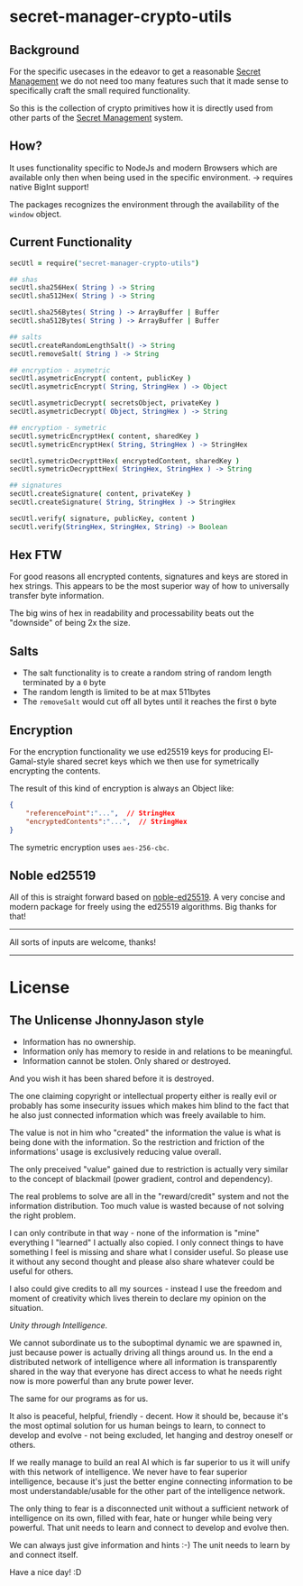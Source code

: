 # secret-manager-crypto-utils 

## Background
For the specific usecases in the edeavor to get a reasonable [Secret Management](https://hackmd.io/PZjpRfzPSBCqS-8K54x2jA) we do not need too many features such that it made sense to specifically craft the small required functionality.

So this is the collection of crypto primitives how it is directly used from other parts of the [Secret Management](https://hackmd.io/PZjpRfzPSBCqS-8K54x2jA?view) system.

## How?
It uses functionality specific to NodeJs and modern Browsers which are available only then when being used in the specific environment. -> requires native BigInt support!

The packages recognizes the environment through the availability of the `window` object.

Current Functionality
---------------------

```coffeescript
secUtl = require("secret-manager-crypto-utils")

## shas
secUtl.sha256Hex( String ) -> String
secUtl.sha512Hex( String ) -> String

secUtl.sha256Bytes( String ) -> ArrayBuffer | Buffer
secUtl.sha512Bytes( String ) -> ArrayBuffer | Buffer

## salts
secUtl.createRandomLengthSalt() -> String
secUtl.removeSalt( String ) -> String

## encryption - asymetric
secUtl.asymetricEncrypt( content, publicKey )
secUtl.asymetricEncrypt( String, StringHex ) -> Object

secUtl.asymetricDecrypt( secretsObject, privateKey )
secUtl.asymetricDecrypt( Object, StringHex ) -> String

## encryption - symetric
secUtl.symetricEncryptHex( content, sharedKey )
secUtl.symetricEncryptHex( String, StringHex ) -> StringHex

secUtl.symetricDecrypttHex( encryptedContent, sharedKey )
secUtl.symetricDecrypttHex( StringHex, StringHex ) -> String

## signatures
secUtl.createSignature( content, privateKey )
secUtl.createSignature( String, StringHex ) -> StringHex

secUtl.verify( signature, publicKey, content )
secUtl.verify(StringHex, StringHex, String) -> Boolean

```

## Hex FTW
For good reasons all encrypted contents, signatures and keys are stored in hex strings. This appears to be the most superior way of how to universally transfer byte information.

The big wins of hex in readability and processability beats out the "downside" of being 2x the size.

## Salts
- The salt functionality is to create a random string of random length terminated by a `0` byte
- The random length is limited to be at max 511bytes
- The `removeSalt` would cut off all bytes until it reaches the first `0` byte

## Encryption
For the encryption functionality we use ed25519 keys for producing El-Gamal-style shared secret keys which we then use for symetrically encrypting the contents.

The result of this kind of encryption is always an Object like:
```json
{
    "referencePoint":"...",  // StringHex 
    "encryptedContents":"...",  // StringHex 
}
```

The symetric encryption uses `aes-256-cbc`.

## Noble ed25519
All of this is straight forward based on [noble-ed25519](https://github.com/paulmillr/noble-ed25519). A very concise and modern package for freely using the ed25519 algorithms. Big thanks for that!

---

All sorts of inputs are welcome, thanks!

---

# License

## The Unlicense JhonnyJason style

- Information has no ownership.
- Information only has memory to reside in and relations to be meaningful.
- Information cannot be stolen. Only shared or destroyed.

And you wish it has been shared before it is destroyed.

The one claiming copyright or intellectual property either is really evil or probably has some insecurity issues which makes him blind to the fact that he also just connected information which was freely available to him.

The value is not in him who "created" the information the value is what is being done with the information.
So the restriction and friction of the informations' usage is exclusively reducing value overall.

The only preceived "value" gained due to restriction is actually very similar to the concept of blackmail (power gradient, control and dependency).

The real problems to solve are all in the "reward/credit" system and not the information distribution. Too much value is wasted because of not solving the right problem.

I can only contribute in that way - none of the information is "mine" everything I "learned" I actually also copied.
I only connect things to have something I feel is missing and share what I consider useful. So please use it without any second thought and please also share whatever could be useful for others. 

I also could give credits to all my sources - instead I use the freedom and moment of creativity which lives therein to declare my opinion on the situation. 

*Unity through Intelligence.*

We cannot subordinate us to the suboptimal dynamic we are spawned in, just because power is actually driving all things around us.
In the end a distributed network of intelligence where all information is transparently shared in the way that everyone has direct access to what he needs right now is more powerful than any brute power lever.

The same for our programs as for us.

It also is peaceful, helpful, friendly - decent. How it should be, because it's the most optimal solution for us human beings to learn, to connect to develop and evolve - not being excluded, let hanging and destroy oneself or others.

If we really manage to build an real AI which is far superior to us it will unify with this network of intelligence.
We never have to fear superior intelligence, because it's just the better engine connecting information to be most understandable/usable for the other part of the intelligence network.

The only thing to fear is a disconnected unit without a sufficient network of intelligence on its own, filled with fear, hate or hunger while being very powerful. That unit needs to learn and connect to develop and evolve then.

We can always just give information and hints :-) The unit needs to learn by and connect itself.

Have a nice day! :D
